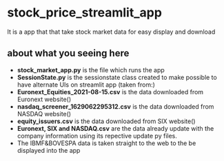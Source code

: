 # stock_price_streamlit_app
It is a app that that take stock market data for easy display and download
## about what you seeing here
- **stock_market_app.py** is the file which runs the app
- **SessionState.py** is the sessionstate class created to make possible to have alternate UIs on streamlit app (taken from:)
- **Euronext_Equities_2021-08-15.csv** is the data downloaded from Euronext website()
- **nasdaq_screener_1629062295312.csv** is the data downloaded from NASDAQ website()
- **equity_issuers.csv** is the data downloaded from SIX website()
- **Euronext, SIX and NASDAQ.csv** are the data already update with the company information using its repective update py files.
- The IBMF&BOVESPA data is taken straight to the web to the be displayed into the app

